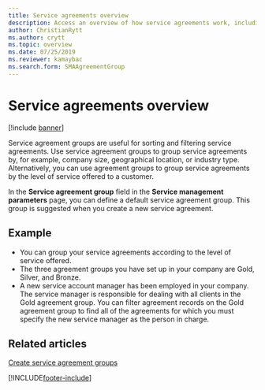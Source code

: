 ```yaml
---
title: Service agreements overview
description: Access an overview of how service agreements work, including an example with a detailed list for grouping service agreements.
author: ChristianRytt
ms.author: crytt
ms.topic: overview
ms.date: 07/25/2019
ms.reviewer: kamaybac
ms.search.form: SMAAgreementGroup
---
```


# Service agreements overview

[!include [banner](../includes/banner.md)]

Service agreement groups are useful for sorting and filtering service agreements. Use service agreement groups to group service agreements by, for example, company size, geographical location, or industry type. Alternatively, you can use agreement groups to group service agreements by the level of service offered to a customer.

In the **Service agreement group** field in the **Service management parameters** page, you can define a default service agreement group. This group is suggested when you create a new service agreement.

## Example

- You can group your service agreements according to the level of service offered.
- The three agreement groups you have set up in your company are Gold, Silver, and Bronze.
- A new service account manager has been employed in your company. The service manager is responsible for dealing with all clients in the Gold agreement group. You can filter agreement records on the Gold agreement group to find all of the agreements for which you must specify the new service manager as the person in charge.

## Related articles

[Create service agreement groups](create-service-agreement-groups.md)


[!INCLUDE[footer-include](../../includes/footer-banner.md)]